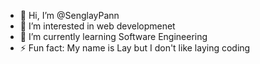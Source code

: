 - 👋 Hi, I’m @SenglayPann
- 👀 I’m interested in web developmenet
- 🌱 I’m currently learning Software Engineering
- ⚡ Fun fact: My name is Lay but I don't like laying coding

<!---
SenglayPann/SenglayPann is a ✨ special ✨ repository because its `README.md` (this file) appears on your GitHub profile.
You can click the Preview link to take a look at your changes.
--->
